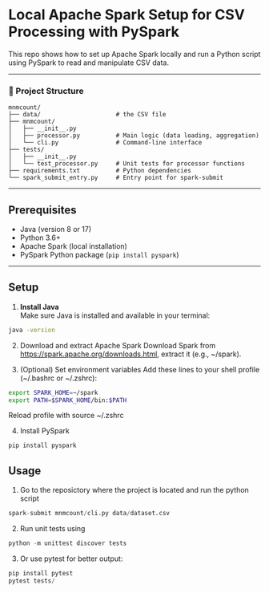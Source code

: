 # Local Apache Spark Setup for CSV Processing with PySpark

This repo shows how to set up Apache Spark locally and run a Python script using PySpark to read and manipulate CSV data.

---
### 📁 Project Structure

```text
mnmcount/
├── data/                     # the CSV file 
├── mnmcount/                 
│   ├── __init__.py
│   ├── processor.py          # Main logic (data loading, aggregation)
│   └── cli.py                # Command-line interface
├── tests/
│   ├── __init__.py
│   └── test_processor.py     # Unit tests for processor functions
├── requirements.txt          # Python dependencies
└── spark_submit_entry.py     # Entry point for spark-submit

```
---
## Prerequisites

- Java (version 8 or 17)
- Python 3.6+
- Apache Spark (local installation)
- PySpark Python package (`pip install pyspark`)

---

## Setup

1. **Install Java**  
Make sure Java is installed and available in your terminal:

```bash
java -version
```
2. Download and extract Apache Spark
Download Spark from https://spark.apache.org/downloads.html, extract it (e.g., ~/spark).

3. (Optional) Set environment variables
Add these lines to your shell profile (~/.bashrc or ~/.zshrc):

```bash
export SPARK_HOME=~/spark
export PATH=$SPARK_HOME/bin:$PATH
```
Reload profile with source ~/.zshrc

4. Install PySpark
   
```bash
pip install pyspark
```

## Usage

1. Go to the reposictory where the project is located and run the python script 
```python
spark-submit mnmcount/cli.py data/dataset.csv
```
2. Run unit tests using
```python
python -m unittest discover tests
```
3. Or use pytest for better output:
```python
pip install pytest
pytest tests/
```



